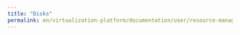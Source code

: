 ```yaml
---
title: "Disks"
permalink: en/virtualization-platform/documentation/user/resource-management/disks.html
---
```


